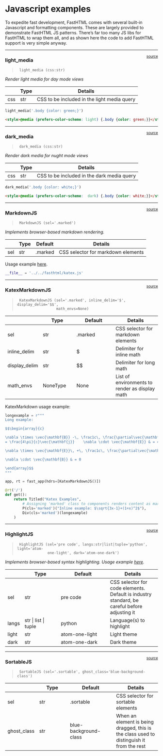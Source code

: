 # Javascript examples


<!-- WARNING: THIS FILE WAS AUTOGENERATED! DO NOT EDIT! -->

To expedite fast development, FastHTML comes with several built-in
Javascript and formatting components. These are largely provided to
demonstrate FastHTML JS patterns. There’s far too many JS libs for
FastHTML to wrap them all, and as shown here the code to add FastHTML
support is very simple anyway.

------------------------------------------------------------------------

<a
href="https://github.com/AnswerDotAI/fasthtml/blob/main/fasthtml/js.py#L15"
target="_blank" style="float:right; font-size:smaller">source</a>

### light_media

>      light_media (css:str)

*Render light media for day mode views*

<table>
<thead>
<tr class="header">
<th></th>
<th><strong>Type</strong></th>
<th><strong>Details</strong></th>
</tr>
</thead>
<tbody>
<tr class="odd">
<td>css</td>
<td>str</td>
<td>CSS to be included in the light media query</td>
</tr>
</tbody>
</table>

``` python
light_media('.body {color: green;}')
```

``` html
<style>@media (prefers-color-scheme: light) {.body {color: green;}}</style>
```

------------------------------------------------------------------------

<a
href="https://github.com/AnswerDotAI/fasthtml/blob/main/fasthtml/js.py#L22"
target="_blank" style="float:right; font-size:smaller">source</a>

### dark_media

>      dark_media (css:str)

*Render dark media for nught mode views*

<table>
<thead>
<tr class="header">
<th></th>
<th><strong>Type</strong></th>
<th><strong>Details</strong></th>
</tr>
</thead>
<tbody>
<tr class="odd">
<td>css</td>
<td>str</td>
<td>CSS to be included in the dark media query</td>
</tr>
</tbody>
</table>

``` python
dark_media('.body {color: white;}')
```

``` html
<style>@media (prefers-color-scheme:  dark) {.body {color: white;}}</style>
```

------------------------------------------------------------------------

<a
href="https://github.com/AnswerDotAI/fasthtml/blob/main/fasthtml/js.py#L35"
target="_blank" style="float:right; font-size:smaller">source</a>

### MarkdownJS

>      MarkdownJS (sel='.marked')

*Implements browser-based markdown rendering.*

<table>
<thead>
<tr class="header">
<th></th>
<th><strong>Type</strong></th>
<th><strong>Default</strong></th>
<th><strong>Details</strong></th>
</tr>
</thead>
<tbody>
<tr class="odd">
<td>sel</td>
<td>str</td>
<td>.marked</td>
<td>CSS selector for markdown elements</td>
</tr>
</tbody>
</table>

Usage example
[here](../tutorials/quickstart_for_web_devs.html#rendering-markdown).

``` python
__file__ = '../../fasthtml/katex.js'
```

------------------------------------------------------------------------

<a
href="https://github.com/AnswerDotAI/fasthtml/blob/main/fasthtml/js.py#L43"
target="_blank" style="float:right; font-size:smaller">source</a>

### KatexMarkdownJS

>      KatexMarkdownJS (sel='.marked', inline_delim='$', display_delim='$$',
>                       math_envs=None)

<table>
<colgroup>
<col style="width: 6%" />
<col style="width: 25%" />
<col style="width: 34%" />
<col style="width: 34%" />
</colgroup>
<thead>
<tr class="header">
<th></th>
<th><strong>Type</strong></th>
<th><strong>Default</strong></th>
<th><strong>Details</strong></th>
</tr>
</thead>
<tbody>
<tr class="odd">
<td>sel</td>
<td>str</td>
<td>.marked</td>
<td>CSS selector for markdown elements</td>
</tr>
<tr class="even">
<td>inline_delim</td>
<td>str</td>
<td>$</td>
<td>Delimiter for inline math</td>
</tr>
<tr class="odd">
<td>display_delim</td>
<td>str</td>
<td>$$</td>
<td>Delimiter for long math</td>
</tr>
<tr class="even">
<td>math_envs</td>
<td>NoneType</td>
<td>None</td>
<td>List of environments to render as display math</td>
</tr>
</tbody>
</table>

KatexMarkdown usage example:

``` python
longexample = r"""
Long example:

$$\begin{array}{c}

\nabla \times \vec{\mathbf{B}} -\, \frac1c\, \frac{\partial\vec{\mathbf{E}}}{\partial t} &
= \frac{4\pi}{c}\vec{\mathbf{j}}    \nabla \cdot \vec{\mathbf{E}} & = 4 \pi \rho \\

\nabla \times \vec{\mathbf{E}}\, +\, \frac1c\, \frac{\partial\vec{\mathbf{B}}}{\partial t} & = \vec{\mathbf{0}} \\

\nabla \cdot \vec{\mathbf{B}} & = 0

\end{array}$$
"""

app, rt = fast_app(hdrs=[KatexMarkdownJS()])

@rt('/')
def get():
    return Titled("Katex Examples", 
        # Assigning 'marked' class to components renders content as markdown
        P(cls='marked')("Inline example: $\sqrt{3x-1}+(1+x)^2$"),
        Div(cls='marked')(longexample)
    )
```

------------------------------------------------------------------------

<a
href="https://github.com/AnswerDotAI/fasthtml/blob/main/fasthtml/js.py#L58"
target="_blank" style="float:right; font-size:smaller">source</a>

### HighlightJS

>      HighlightJS (sel='pre code', langs:str|list|tuple='python', light='atom-
>                   one-light', dark='atom-one-dark')

*Implements browser-based syntax highlighting. Usage example
[here](../tutorials/quickstart_for_web_devs.html#code-highlighting).*

<table>
<colgroup>
<col style="width: 6%" />
<col style="width: 25%" />
<col style="width: 34%" />
<col style="width: 34%" />
</colgroup>
<thead>
<tr class="header">
<th></th>
<th><strong>Type</strong></th>
<th><strong>Default</strong></th>
<th><strong>Details</strong></th>
</tr>
</thead>
<tbody>
<tr class="odd">
<td>sel</td>
<td>str</td>
<td>pre code</td>
<td>CSS selector for code elements. Default is industry standard, be
careful before adjusting it</td>
</tr>
<tr class="even">
<td>langs</td>
<td>str | list | tuple</td>
<td>python</td>
<td>Language(s) to highlight</td>
</tr>
<tr class="odd">
<td>light</td>
<td>str</td>
<td>atom-one-light</td>
<td>Light theme</td>
</tr>
<tr class="even">
<td>dark</td>
<td>str</td>
<td>atom-one-dark</td>
<td>Dark theme</td>
</tr>
</tbody>
</table>

------------------------------------------------------------------------

<a
href="https://github.com/AnswerDotAI/fasthtml/blob/main/fasthtml/js.py#L82"
target="_blank" style="float:right; font-size:smaller">source</a>

### SortableJS

>      SortableJS (sel='.sortable', ghost_class='blue-background-class')

<table>
<colgroup>
<col style="width: 6%" />
<col style="width: 25%" />
<col style="width: 34%" />
<col style="width: 34%" />
</colgroup>
<thead>
<tr class="header">
<th></th>
<th><strong>Type</strong></th>
<th><strong>Default</strong></th>
<th><strong>Details</strong></th>
</tr>
</thead>
<tbody>
<tr class="odd">
<td>sel</td>
<td>str</td>
<td>.sortable</td>
<td>CSS selector for sortable elements</td>
</tr>
<tr class="even">
<td>ghost_class</td>
<td>str</td>
<td>blue-background-class</td>
<td>When an element is being dragged, this is the class used to
distinguish it from the rest</td>
</tr>
</tbody>
</table>
